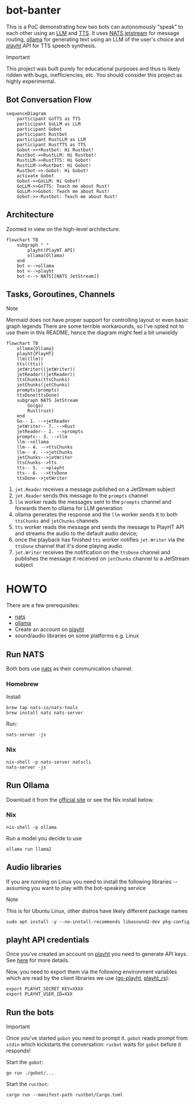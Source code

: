# bot-banter

This is a PoC demonstrating how two bots can autonomously "speak" to each other using an [LLM](https://en.wikipedia.org/wiki/Large_language_model) and [TTS](https://simple.wikipedia.org/wiki/Text_to_speech).
It uses [NATS jetstream](https://docs.nats.io/nats-concepts/jetstream) for message routing, [ollama](https://ollama.com/) for generating text using an LLM of the user's choice and [playht](https://play.ht) API for TTS speech synthesis.

> [!IMPORTANT]
> This project was built purely for educational purposes and thus is likely ridden with bugs, inefficiencies, etc.
> You should consider this project as highly experimental.

## Bot Conversation Flow

```mermaid
sequenceDiagram
    participant GoTTS as TTS
    participant GoLLM as LLM
    participant Gobot
    participant Rustbot
    participant RustLLM as LLM
    participant RustTTS as TTS
    Gobot->>+Rustbot: Hi Rustbot!
    Rustbot->>RustLLM: Hi Rustbot!
    RustLLM->>RustTTS: Hi Gobot!
    RustLLM->>Rustbot: Hi Gobot!
    Rustbot->>-Gobot: Hi Gobot!
    activate Gobot
    Gobot->>GoLLM: Hi Gobot!
    GoLLM->>GoTTS: Teach me about Rust!
    GoLLM->>Gobot: Teach me about Rust!
    Gobot->>-Rustbot: Teach me about Rust!
```

## Architecture

Zoomed in view on the high-level architecture:

```mermaid
flowchart TB
    subgraph " "
        playht(PlayHT API)
        ollama(Ollama)
    end
    bot <-->ollama
    bot <-->playht
    bot <--> NATS[[NATS JetStream]]
```

## Tasks, Goroutines, Channels

> [!NOTE]
> Mermaid does not have proper support for controlling layout or even basic graph legends
> There are some terrible workarounds, so I've opted not to use them in this README, hence
> the diagram might feel a bit unwieldy

```mermaid
flowchart TB
    ollama{Ollama}
    playht{PlayHT}
    llm((llm))
    tts((tts))
    jetWriter((jetWriter))
    jetReader((jetReader))
    ttsChunks(ttsChunks)
    jetChunks(jetChunks)
    prompts(prompts)
    ttsDone(ttsDone)
    subgraph NATS JetStream
        Go(go)
        Rust(rust)
    end
    Go-- 1. -->jetReader
    jetWriter-- 7. -->Rust
    jetReader-- 2. -->prompts
    prompts-- 3. -->llm
    llm-->ollama
    llm-- 4. -->ttsChunks
    llm-- 4. -->jetChunks
    jetChunks-->jetWriter
    ttsChunks-->tts
    tts-- 5. -->playht
    tts-- 6. -->ttsDone
    ttsDone-->jetWriter
```

1. `jet.Reader` receives a message published on a JetStream subject
2. `jet.Reader` sends this message to the `prompts` channel
3. `llm` worker reads the messages sent to the `prompts` channel and forwards them to ollama for LLM generation
4. ollama generates the response and the `llm` worker sends it to both `ttsChunks` and `jetChunks` channels
5. `tts` worker reads the message and sends the message to PlayHT API and streams the audio to the default audio device;
6.  once the playback has finished `tts` worker notifies `jet.Writer` via the `ttsDone` channel that it's done playing audio
6. `jet.Writer` receives the notification on the `ttsDone` channel and publishes the message it received on `jetChunks` channel
     to a JetStream subject

# HOWTO

There are a few prerequisites:
* [nats](https://nats.io/)
* [ollama](https://ollama.com/)
* Create an account on [playht](https://play.ht/)
* sound/audio libraries on some platforms e.g. Linux

## Run NATS

Both bots use [nats](https://nats.io/) as their communication channel.

### Homebrew

Install
```shell
brew tap nats-io/nats-tools
brew install nats nats-server
```

Run:
```shell
nats-server -js
```

### Nix

```shell
nix-shell -p nats-server natscli
nats-server -js
```

## Run Ollama

Download it from the [official site](https://ollama.com/) or see the Nix install below.

### Nix

```
nix-shell -p ollama
```

Run a model you decide to use
```shell
ollama run llama2
```

## Audio libraries

If you are running on Linux you need to install the following libraries -- assuming you want to play with the bot-speaking service

> [!NOTE]
> This is for Ubuntu Linux, other distros have likely different package names
```shell
sudo apt install -y --no-install-recommends libasound2-dev pkg-config
```

## playht API credentials

Once you've created an account on [playht](https://play.ht) you need to generate API keys.
See [here](https://docs.play.ht/reference/api-authentication) for more details.

Now, you need to export them via the following environment variables which are read by the client libraries we use ([go-playht](https://github.com/milosgajdos/go-playht), [playht_rs](https://github.com/milosgajdos/playht_rs)):
```shell
export PLAYHT_SECRET_KEY=XXXX
export PLAYHT_USER_ID=XXX
```

## Run the bots

> [!IMPORTANT]
> Once you've started `gobot` you need to prompt it.
> `gobot` reads prompt from `stdin` which kickstarts the conversation:
> `rusbot` waits for `gobot` before it responds!

Start the `gobot`:
```shell
go run ./gobot/...
```

Start the `rustbot`:
```shell
cargo run --manifest-path rustbot/Cargo.toml
```
